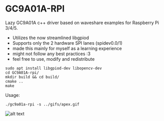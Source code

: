 # GC9A01A-RPI

Lazy GC9A01A c++ driver based on waveshare examples for Raspberry Pi 3/4/5.
- Utilizes the now streamlined libgpiod 
- Supports only the 2 hardware SPI lanes (spidev0.0/1)
- made this mainly for myself as a learning experience
- might not follow any best practices :3
- feel free to use, modify and redistribute
````
sudo apt install libgpiod-dev libopencv-dev
cd GC9A01A-rpi/
mkdir build && cd build/
cmake ..
make
````
Usage:
````
./gc9a01a-rpi -s ../gifs/apex.gif
````
![alt text](https://github.com/rhadov/GC9A01A-RPI/blob/main/gifs/demo.gif "demo")